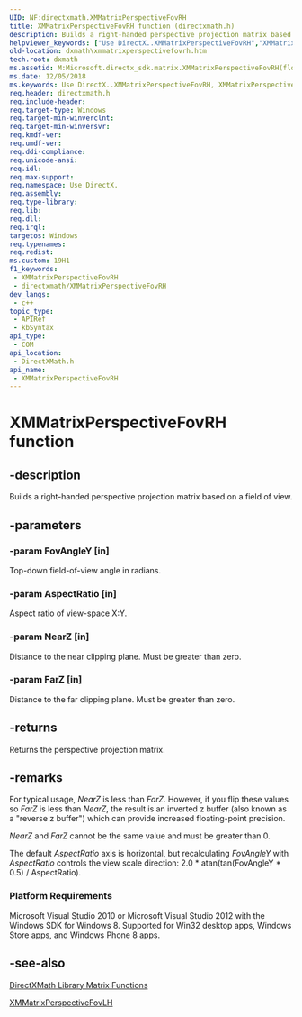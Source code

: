 ```yaml
---
UID: NF:directxmath.XMMatrixPerspectiveFovRH
title: XMMatrixPerspectiveFovRH function (directxmath.h)
description: Builds a right-handed perspective projection matrix based on a field of view.
helpviewer_keywords: ["Use DirectX..XMMatrixPerspectiveFovRH","XMMatrixPerspectiveFovRH","XMMatrixPerspectiveFovRH method [DirectX Math Support APIs]","dxmath.xmmatrixperspectivefovrh"]
old-location: dxmath\xmmatrixperspectivefovrh.htm
tech.root: dxmath
ms.assetid: M:Microsoft.directx_sdk.matrix.XMMatrixPerspectiveFovRH(float,float,float,float)
ms.date: 12/05/2018
ms.keywords: Use DirectX..XMMatrixPerspectiveFovRH, XMMatrixPerspectiveFovRH, XMMatrixPerspectiveFovRH method [DirectX Math Support APIs], dxmath.xmmatrixperspectivefovrh
req.header: directxmath.h
req.include-header:
req.target-type: Windows
req.target-min-winverclnt:
req.target-min-winversvr:
req.kmdf-ver:
req.umdf-ver:
req.ddi-compliance:
req.unicode-ansi:
req.idl:
req.max-support:
req.namespace: Use DirectX.
req.assembly:
req.type-library:
req.lib:
req.dll:
req.irql:
targetos: Windows
req.typenames:
req.redist:
ms.custom: 19H1
f1_keywords:
 - XMMatrixPerspectiveFovRH
 - directxmath/XMMatrixPerspectiveFovRH
dev_langs:
 - c++
topic_type:
 - APIRef
 - kbSyntax
api_type:
 - COM
api_location:
 - DirectXMath.h
api_name:
 - XMMatrixPerspectiveFovRH
---
```


# XMMatrixPerspectiveFovRH function


## -description

Builds a right-handed perspective projection matrix based on a field of view.

## -parameters

### -param FovAngleY [in]

Top-down field-of-view angle in radians.

### -param AspectRatio [in]

Aspect ratio of view-space X:Y.

### -param NearZ [in]

Distance to the near clipping plane. Must be greater than zero.

### -param FarZ [in]

Distance to the far clipping plane. Must be greater than  zero.

## -returns

Returns the perspective projection matrix.

## -remarks

For typical usage, <i>NearZ</i> is less than <i>FarZ</i>. However, if you flip these values so <i>FarZ</i> is less than <i>NearZ</i>, the result is an inverted z buffer (also known as a "reverse z buffer") which can provide increased floating-point precision.

<i>NearZ</i> and <i>FarZ</i> cannot be the same value and must be greater than 0.

The default <i>AspectRatio</i> axis is horizontal, but recalculating <i>FovAngleY</i> with <i>AspectRatio</i> controls the view scale direction: 2.0 * atan(tan(FovAngleY * 0.5) / AspectRatio).

<h3><a id="Platform_Requirements"></a><a id="platform_requirements"></a><a id="PLATFORM_REQUIREMENTS"></a>Platform Requirements</h3>
Microsoft Visual Studio 2010 or Microsoft Visual Studio 2012 with the Windows SDK for Windows 8. Supported for Win32 desktop apps, Windows Store apps, and Windows Phone 8 apps.

## -see-also

<a href="/windows/desktop/dxmath/ovw-xnamath-reference-functions-matrix">DirectXMath Library Matrix Functions</a>



<a href="/windows/desktop/api/directxmath/nf-directxmath-xmmatrixperspectivefovlh">XMMatrixPerspectiveFovLH</a>
